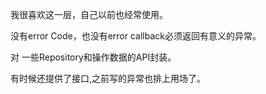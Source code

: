 ﻿我很喜欢这一层，自己以前也经常使用。


没有error Code，也没有error callback必须返回有意义的异常。


对 一些Repository和操作数据的API封装。

有时候还提供了接口,之前写的异常也排上用场了。



